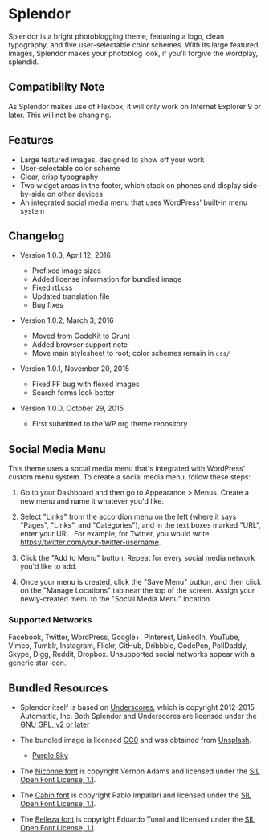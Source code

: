# Splendor #

Splendor is a bright photoblogging theme, featuring a logo, clean typography, and five user-selectable color schemes. With its large featured images, Splendor makes your photoblog look, if you'll forgive the wordplay, splendid.

## Compatibility Note ##

As Splendor makes use of Flexbox, it will only work on Internet Explorer 9 or later. This will not be changing.

## Features ##

* Large featured images, designed to show off your work
* User-selectable color scheme
* Clear, crisp typography
* Two widget areas in the footer, which stack on phones and display side-by-side on other devices
* An integrated social media menu that uses WordPress' built-in menu system

## Changelog ##

* Version 1.0.3, April 12, 2016
	* Prefixed image sizes
	* Added license information for bundled image
	* Fixed rtl.css
	* Updated translation file
	* Bug fixes
	
* Version 1.0.2, March 3, 2016
	* Moved from CodeKit to Grunt
	* Added browser support note
	* Move main stylesheet to root; color schemes remain in `css/`

* Version 1.0.1, November 20, 2015
	* Fixed FF bug with flexed images
	* Search forms look better
	
* Version 1.0.0, October 29, 2015
	* First submitted to the WP.org theme repository
	
## Social Media Menu ##

This theme uses a social media menu that's integrated with WordPress' custom menu system. To create a social media menu, follow these steps:

1. Go to your Dashboard and then go to Appearance > Menus. Create a new menu and name it whatever you'd like.

2. Select "Links" from the accordion menu on the left (where it says "Pages", "Links", and "Categories"), and in the text boxes marked "URL", enter your URL. For example, for Twitter, you would write https://twitter.com/your-twitter-username.

3. Click the "Add to Menu" button. Repeat for every social media network you'd like to add.

4. Once your menu is created, click the "Save Menu" button, and then click on the "Manage Locations" tab near the top of the screen. Assign your newly-created menu to the "Social Media Menu" location.

### Supported Networks ###

Facebook, Twitter, WordPress, Google+, Pinterest, LinkedIn, YouTube, Vimeo, Tumblr, Instagram, Flickr, GitHub, Dribbble, CodePen, PollDaddy, Skype, Digg, Reddit, Dropbox. Unsupported social networks appear with a generic star icon.

## Bundled Resources ##

* Splendor itself is based on [Underscores](http://underscores.me/), which is copyright 2012-2015 Automattic, Inc. Both Splendor and Underscores are licensed under the [GNU GPL, v2 or later](http://www.gnu.org/licenses/gpl-2.0.html)

* The bundled image is licensed [CC0](https://creativecommons.org/publicdomain/zero/1.0/) and was obtained from [Unsplash](https://unsplash.com/photos/hVanQeSqDNo).
	* [Purple Sky](https://unsplash.com/photos/yPbBYE1pkHo)

* The [Niconne font](https://www.google.com/fonts/specimen/Niconne) is copyright Vernon Adams and licensed under the [SIL Open Font License, 1.1](http://scripts.sil.org/cms/scripts/page.php?site_id=nrsi&id=OFL).

* The [Cabin font](https://www.google.com/fonts/specimen/Cabin) is copyright Pablo Impallari and licensed under the [SIL Open Font License, 1.1](http://scripts.sil.org/cms/scripts/page.php?site_id=nrsi&id=OFL).

* The [Belleza font](https://www.google.com/fonts/specimen/Belleza) is copyright Eduardo Tunni and licensed under the [SIL Open Font License, 1.1](http://scripts.sil.org/cms/scripts/page.php?site_id=nrsi&id=OFL).